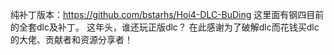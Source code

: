 纯补丁版本：https://github.com/bstarhs/Hoi4-DLC-BuDing
这里面有钢四目前的全套dlc及补丁。
这年头，谁还玩正版dlc？
在此感谢为了破解dlc而花钱买dlc的大佬、贡献者和资源分享者！
